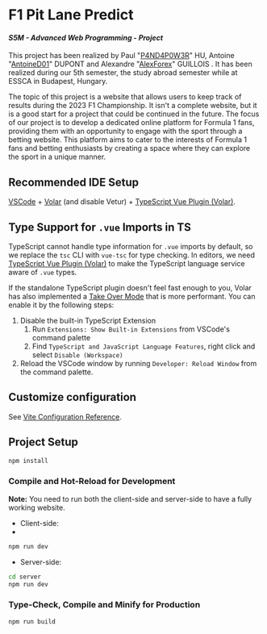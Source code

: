 # F1 Pit Lane Predict

#### *S5M - Advanced Web Programming - Project*

This project has been realized by Paul "[P4ND4P0W3R](https://github.com/P4ND4P0W3R)" HU, Antoine "[AntoineD01](https://github.com/AntoineD01)" DUPONT and Alexandre "[AlexForex](https://github.com/AlexForex)" GUILLOIS .
It has been realized during our 5th semester, the study abroad semester while at ESSCA in Budapest, Hungary.

The topic of this project is a website that allows users to keep track of results during the 2023 F1 Championship. It isn't a complete website, but it is a good start for a project that could be continued in the future.
The focus of our project is to develop a dedicated online platform for Formula 1 fans, providing them with an opportunity to engage with the sport through a betting website. This platform aims to cater to the interests of Formula 1 fans and betting enthusiasts by creating a space where they can explore the sport in a unique manner.

## Recommended IDE Setup

[VSCode](https://code.visualstudio.com/) + [Volar](https://marketplace.visualstudio.com/items?itemName=Vue.volar) (and disable Vetur) + [TypeScript Vue Plugin (Volar)](https://marketplace.visualstudio.com/items?itemName=Vue.vscode-typescript-vue-plugin).

## Type Support for `.vue` Imports in TS

TypeScript cannot handle type information for `.vue` imports by default, so we replace the `tsc` CLI with `vue-tsc` for type checking. In editors, we need [TypeScript Vue Plugin (Volar)](https://marketplace.visualstudio.com/items?itemName=Vue.vscode-typescript-vue-plugin) to make the TypeScript language service aware of `.vue` types.

If the standalone TypeScript plugin doesn't feel fast enough to you, Volar has also implemented a [Take Over Mode](https://github.com/johnsoncodehk/volar/discussions/471#discussioncomment-1361669) that is more performant. You can enable it by the following steps:

1. Disable the built-in TypeScript Extension
    1) Run `Extensions: Show Built-in Extensions` from VSCode's command palette
    2) Find `TypeScript and JavaScript Language Features`, right click and select `Disable (Workspace)`
2. Reload the VSCode window by running `Developer: Reload Window` from the command palette.

## Customize configuration

See [Vite Configuration Reference](https://vitejs.dev/config/).

## Project Setup

```sh
npm install
```

### Compile and Hot-Reload for Development

**Note:** You need to run both the client-side and server-side to have a fully working website.

- Client-side:
- 
```sh
npm run dev
```

- Server-side:

```sh
cd server
npm run dev
```

### Type-Check, Compile and Minify for Production

```sh
npm run build
```
